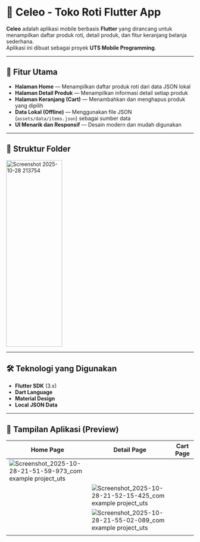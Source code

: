 # 🍰 Celeo - Toko Roti Flutter App

**Celeo** adalah aplikasi mobile berbasis **Flutter** yang dirancang untuk menampilkan daftar produk roti, detail produk, dan fitur keranjang belanja sederhana.  
Aplikasi ini dibuat sebagai proyek **UTS Mobile Programming**.

---

## 🚀 Fitur Utama

-  **Halaman Home** — Menampilkan daftar produk roti dari data JSON lokal  
-  **Halaman Detail Produk** — Menampilkan informasi detail setiap produk  
-  **Halaman Keranjang (Cart)** — Menambahkan dan menghapus produk yang dipilih  
-  **Data Lokal (Offline)** — Menggunakan file JSON (`assets/data/items.json`) sebagai sumber data  
-  **UI Menarik dan Responsif** — Desain modern dan mudah digunakan  

---

## 🧱 Struktur Folder
<img width="150" height="500" alt="Screenshot 2025-10-28 213754" src="https://github.com/user-attachments/assets/2aa721da-0201-4c4f-8956-fe302d5a8246" />

---

## 🛠️ Teknologi yang Digunakan

- **Flutter SDK** (3.x)
- **Dart Language**
- **Material Design**
- **Local JSON Data**

---

## 📸 Tampilan Aplikasi (Preview)
| Home Page | Detail Page | Cart Page |
| --------- | ----------- | --------- |
|![Screenshot_2025-10-28-21-51-59-973_com example project_uts](https://github.com/user-attachments/assets/7c351282-cd3c-4a60-8729-5743e6652152)
         |![Screenshot_2025-10-28-21-52-15-425_com example project_uts](https://github.com/user-attachments/assets/9c09185f-812c-4abc-a152-5b18c7acbb17)
           |![Screenshot_2025-10-28-21-55-02-089_com example project_uts](https://github.com/user-attachments/assets/f33aa105-e4cb-4267-9a77-24ca7722007a)
         |
